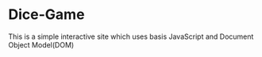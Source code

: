 # Dice-Game
This is a simple interactive site which uses basis JavaScript and Document Object Model(DOM)
